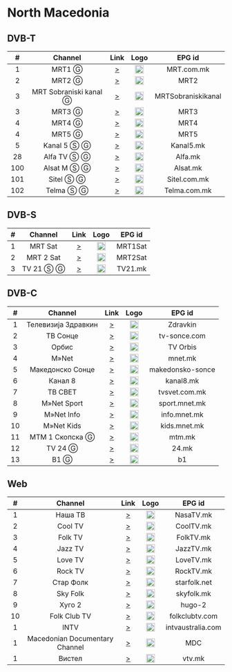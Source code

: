 <h1>North Macedonia</h1>

<h2>DVB-T</h2>

| #   | Channel        | Link  | Logo | EPG id |
|:---:|:--------------:|:-----:|:----:|:------:|
| 1   | MRT1 Ⓖ | [>](https://vipottbpkstream.vip.hr/Content/onevip-hls/Live/Channel(MRT_1)/index.m3u8) | <img height="20" src="https://i.imgur.com/EkkyAE0.png"/> | MRT.com.mk |
| 2   | MRT2 Ⓖ | [>](https://vipottbpkstream.vip.hr/Content/onevip-hls/Live/Channel(MRT_2)/index.m3u8) | <img height="20" src="https://i.imgur.com/YvOrUnN.png"/> | MRT2 |
| 3   | MRT Sobraniski kanal Ⓖ | [>](https://vipottbpkstream.vip.hr/Content/onevip-hls/Live/Channel(Sobraniski_Kanal)/index.m3u8) | <img height="20" src="https://upload.wikimedia.org/wikipedia/commons/thumb/1/18/Logo_of_MRT_Assembly_Channel_%282012-%29.svg/634px-Logo_of_MRT_Assembly_Channel_%282012-%29.svg.png"/> | MRTSobraniskikanal |
| 3   | MRT3 Ⓖ | [>](https://www.tvkaista.net/stream-forwarder/get.php?x=MRT3) | <img height="20" src="https://upload.wikimedia.org/wikipedia/commons/thumb/2/2c/Logo_of_MRT_3_%282020-%29.svg/640px-Logo_of_MRT_3_%282020-%29.svg.png"/> | MRT3 |
| 4   | MRT4 Ⓖ | [>](https://www.tvkaista.net/stream-forwarder/get.php?x=MRT4) | <img height="20" src="https://upload.wikimedia.org/wikipedia/commons/thumb/6/68/Logo_of_MRT_4_%282020-%29.svg/640px-Logo_of_MRT_4_%282020-%29.svg.png"/> | MRT4 |
| 4   | MRT5 Ⓖ | [>](https://www.tvkaista.net/stream-forwarder/get.php?x=MRT5) | <img height="20" src="https://upload.wikimedia.org/wikipedia/commons/thumb/2/22/Logo_of_MRT_5_%282020-%29.svg/640px-Logo_of_MRT_5_%282020-%29.svg.png"/> | MRT5 |
| 5   | Kanal 5 Ⓢ Ⓖ | [>](https://vipottbpkstream.vip.hr/Content/onevip-hls/Live/Channel(Kanal_5)/index.m3u8) | <img height="20" src="https://i.imgur.com/Qw7N3S2.png"/> | Kanal5.mk |
| 28  | Alfa TV Ⓢ Ⓖ | [>](https://vipottbpkstream.vip.hr/Content/onevip-hls/Live/Channel(Alfa)/index.m3u8) | <img height="20" src="https://i.imgur.com/5BSyXfr.png"/> | Alfa.mk |
| 100 | Alsat M Ⓢ Ⓖ | [>](https://vipottbpkstream.vip.hr/Content/onevip-hls/Live/Channel(Alsat_M)/index.m3u8) | <img height="20" src="https://upload.wikimedia.org/wikipedia/commons/thumb/7/72/Logo_of_Alsat_TV_%282020-%29.svg/640px-Logo_of_Alsat_TV_%282020-%29.svg.png"/> | Alsat.mk |
| 101 | Sitel Ⓢ Ⓖ | [>](https://vipottbpkstream.vip.hr/Content/onevip-hls/Live/Channel(Sitel)/index.m3u8) | <img height="20" src="https://i.imgur.com/pdobwKt.png"/> | Sitel.com.mk |
| 102 | Telma Ⓢ Ⓖ | [>](https://vipottbpkstream.vip.hr/Content/onevip-hls/Live/Channel(Telma)/index.m3u8) | <img height="20" src="https://upload.wikimedia.org/wikipedia/commons/thumb/3/33/Logo_of_Telma_%282016-%29.svg/497px-Logo_of_Telma_%282016-%29.svg.png"/> | Telma.com.mk |

<h2>DVB-S</h2>

| #   | Channel        | Link  | Logo | EPG id |
|:---:|:--------------:|:-----:|:----:|:------:|
| 1   | MRT Sat   | [>](https://www.tvkaista.net/stream-forwarder/get.php?x=MRT1Sat) | <img height="20" src="https://upload.wikimedia.org/wikipedia/commons/thumb/6/61/Logo_of_MRT_SAT_%282012-%29.svg/640px-Logo_of_MRT_SAT_%282012-%29.svg.png"/> | MRT1Sat |
| 2   | MRT 2 Sat | [>](https://www.tvkaista.net/stream-forwarder/get.php?x=MRT2Sat) | <img height="20" src="https://upload.wikimedia.org/wikipedia/commons/thumb/3/3f/Logo_of_MRT_2_SAT_%282012-%29.svg/640px-Logo_of_MRT_2_SAT_%282012-%29.svg.png"/> | MRT2Sat |
| 3   | TV 21 Ⓢ Ⓖ | [>](https://vipottbpkstream.vip.hr/Content/onevip-hls/Live/Channel(TV21)/index.m3u8) | <img height="20" src="https://upload.wikimedia.org/wikipedia/commons/thumb/1/1e/Logo_of_TV21_Macedonia.svg/640px-Logo_of_TV21_Macedonia.svg.png"/> | TV21.mk |

<h2>DVB-C</h2>

| #   | Channel        | Link  | Logo | EPG id |
|:---:|:--------------:|:-----:|:----:|:------:|
| 1 | Телевизија Здравкин | [>](http://zdravkin.hugo.mk:1935/live/zdravkin/playlist.m3u8) | <img height="20" src="https://i.imgur.com/kSmcAER.png"/> | Zdravkin |
| 2 | ТВ Сонце | [>](https://media2.streambrothers.com:1936/8142/8142/playlist.m3u8) | <img height="20" src="https://i.imgur.com/LblSsIv.png"/> | tv-sonce.com |
| 3 | Орбис | [>](http://tvorbis.hugo.mk:1935/live/orbistv/index.m3u8) | <img height="20" src="https://upload.wikimedia.org/wikipedia/commons/6/6f/Orbis-logo.png"/> | TV Orbis |
| 4 | M»Net | [>](http://ares.mnet.mk/hls/mnet.m3u8) | <img height="20" src="https://i.imgur.com/JWHcGMX.png"/> | mnet.mk |
| 5 | Македонско Сонце | [>](https://media2.streambrothers.com:1936/8128/8128/playlist.m3u8) | <img height="20" src="https://i.imgur.com/b97qVaV.png"/> | makedonsko-sonce |
| 6 | Канал 8 | [>](http://kanal8.hugo.mk:1935/live/kanal8/index.m3u8) | <img height="20" src="https://i.imgur.com/5skC7be.png"/> | kanal8.mk |
| 7 | ТВ СВЕТ | [>](http://tvsvet.hugo.mk:1936/live/tvsvet/stream/3.m3u8) | <img height="20" src="https://i.imgur.com/R79xT60.png"/> | tvsvet.com.mk |
| 8 | M»Net Sport | [>](http://ares.mnet.mk/hls/mnet-sport.m3u8) | <img height="20" src="https://i.imgur.com/q3DV2gP.png"/> | sport.mnet.mk |
| 9 | M»Net Info | [>](http://ares.mnet.mk/hls/mnet-info.m3u8) | <img height="20" src="https://i.imgur.com/O26HEyC.png"/> | info.mnet.mk |
| 10 | M»Net Kids | [>](http://ares.mnet.mk/hls/mnet-kids.m3u8) | <img height="20" src="https://i.imgur.com/XZwtu7Q.png"/> | kids.mnet.mk |
| 11 | MTM 1 Скопска Ⓖ | [>](https://vipottbpkstream.vip.hr/Content/onevip-hls/Live/Channel(MTM)/index.m3u8) | <img height="20" src="https://i.imgur.com/w6Uy2Zd.png"/> | mtm.mk |
| 12 | TV 24 Ⓖ | [>](https://vipottbpkstream.vip.hr/Content/onevip-hls/Live/Channel(TV_24)/index.m3u8) | <img height="20" src="https://i.imgur.com/MFKeNZx.png"/> | 24.mk |
| 13 | B1 Ⓖ | [>](https://vipottbpkstream.vip.hr/Content/onevip-hls/Live/Channel(Shutel)/index.m3u8) | <img height="20" src="https://i.imgur.com/UgUpZ2M.png"/> | b1 |

<h2>Web</h2>

| #   | Channel        | Link  | Logo | EPG id |
|:---:|:--------------:|:-----:|:----:|:------:|
| 1   | Наша ТВ | [>](https://stream.nasatv.com.mk/hls/nasatv_live.m3u8) | <img height="20" src="https://i.imgur.com/EOLrXvB.png"/> | NasaTV.mk |
| 2   | Cool TV | [>](https://stream.nasatv.com.mk/cooltv/hls/cooltv_live.m3u8) | <img height="20" src="https://i.imgur.com/2tFrjUz.png"/> | CoolTV.mk |
| 3   | Folk TV | [>](https://stream.nasatv.com.mk/folktv/hls/folktv_live.m3u8) | <img height="20" src="https://i.imgur.com/4b9aZ9P.png"/> | FolkTV.mk |
| 4   | Jazz TV | [>](https://stream.nasatv.com.mk/jazztv/hls/jazztv_live.m3u8) | <img height="20" src="https://i.imgur.com/4b9aZ9P.png"/> | JazzTV.mk |
| 5   | Love TV | [>](https://stream.nasatv.com.mk/lovetv/hls/lovetv_live.m3u8) | <img height="20" src="https://i.imgur.com/B8iaejQ.png"/> | LoveTV.mk |
| 6   | Rock TV | [>](https://stream.nasatv.com.mk/rocktv/hls/rocktv_live.m3u8) | <img height="20" src="https://i.imgur.com/Y9miDQo.png"/> | RockTV.mk |
| 7 | Стар Фолк | [>](https://live.muzickatv.mk/live/StarMusic.m3u8) | <img height="20" src="https://i.imgur.com/7RstQYI.png"/> | starfolk.net |
| 8 | Sky Folk | [>](https://skyfolk.mk/live.m3u8) | <img height="20" src="https://i.imgur.com/xRw4Hmu.png"/> | skyfolk.mk |
| 9 | Хуго 2 | [>](http://fta.hugo.mk:1935/live/tvhugo/stream/2.m3u8) | <img height="20" src="https://i.imgur.com/yb3xjOZ.png"/> | hugo-2 |
| 10 | Folk Club TV| [>](http://tv1.intv.mk:1935/live2/folkklub/index.m3u8) | <img height="20" src="https://i.imgur.com/vkGFSl8.png"/> | folkclubtv.com |
| 1 | INTV | [>](http://tv1.intv.mk:1935/live/intv/index.m3u8) | <img height="20" src="https://i.imgur.com/K7BSjqY.png"/> | intvaustralia.com |
| 1 | Macedonian Documentary Channel | [>](https://giganet.mk/hls/macdoc.m3u8) | <img height="20" src="https://i.imgur.com/uYyG2oA.png"/> | MDC |
| 1 | Вистел| [>](https://live.vtv.mk/live/vtv/chunks.m3u8) | <img height="20" src="https://i.imgur.com/MbM0E6L.png"/> | vtv.mk |

